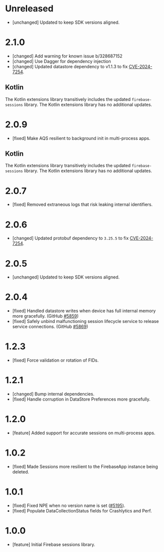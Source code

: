 # Unreleased
* [unchanged] Updated to keep SDK versions aligned.

# 2.1.0
* [changed] Add warning for known issue b/328687152
* [changed] Use Dagger for dependency injection
* [changed] Updated datastore dependency to v1.1.3 to
  fix [CVE-2024-7254](https://github.com/advisories/GHSA-735f-pc8j-v9w8).


## Kotlin
The Kotlin extensions library transitively includes the updated
`firebase-sessions` library. The Kotlin extensions library has no additional
updates.

# 2.0.9
* [fixed] Make AQS resilient to background init in multi-process apps.


## Kotlin
The Kotlin extensions library transitively includes the updated
`firebase-sessions` library. The Kotlin extensions library has no additional
updates.

# 2.0.7
* [fixed] Removed extraneous logs that risk leaking internal identifiers.

# 2.0.6
* [changed] Updated protobuf dependency to `3.25.5` to fix
  [CVE-2024-7254](https://github.com/advisories/GHSA-735f-pc8j-v9w8).

# 2.0.5
* [unchanged] Updated to keep SDK versions aligned.

# 2.0.4
* [fixed] Handled datastore writes when device has full internal memory more gracefully.
  (GitHub [#5859](https://github.com/firebase/firebase-android-sdk/issues/5859))
* [fixed] Safely unbind malfunctioning session lifecycle service to release service connections.
  (GitHub [#5869](https://github.com/firebase/firebase-android-sdk/issues/5869))

# 1.2.3
* [fixed] Force validation or rotation of FIDs.

# 1.2.1
* [changed] Bump internal dependencies.
* [fixed] Handle corruption in DataStore Preferences more gracefully.

# 1.2.0
* [feature] Added support for accurate sessions on multi-process apps.

# 1.0.2
* [fixed] Made Sessions more resilient to the FirebaseApp instance being deleted.

# 1.0.1
* [fixed] Fixed NPE when no version name is
  set ([#5195](https://github.com/firebase/firebase-android-sdk/issues/5195)).
* [fixed] Populate DataCollectionStatus fields for Crashlytics and Perf.

# 1.0.0
* [feature] Initial Firebase sessions library.

